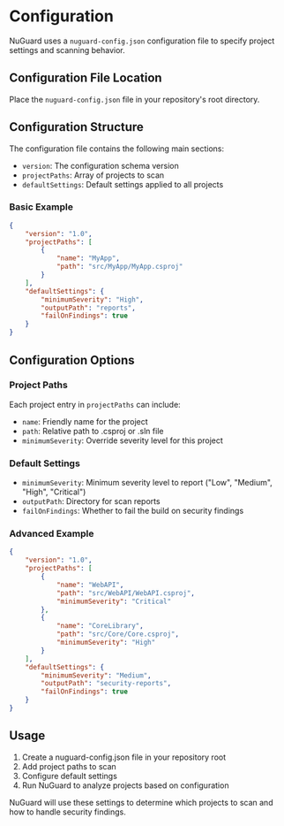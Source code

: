 # Configuration

NuGuard uses a `nuguard-config.json` configuration file to specify project settings and scanning behavior.

## Configuration File Location

Place the `nuguard-config.json` file in your repository's root directory.

## Configuration Structure

The configuration file contains the following main sections:

- `version`: The configuration schema version
- `projectPaths`: Array of projects to scan
- `defaultSettings`: Default settings applied to all projects

### Basic Example

```json
{
    "version": "1.0",
    "projectPaths": [
        {
            "name": "MyApp",
            "path": "src/MyApp/MyApp.csproj"
        }
    ],
    "defaultSettings": {
        "minimumSeverity": "High",
        "outputPath": "reports",
        "failOnFindings": true
    }
}
```

## Configuration Options

### Project Paths

Each project entry in `projectPaths` can include:

- `name`: Friendly name for the project
- `path`: Relative path to .csproj or .sln file
- `minimumSeverity`: Override severity level for this project

### Default Settings

- `minimumSeverity`: Minimum severity level to report ("Low", "Medium", "High", "Critical")
- `outputPath`: Directory for scan reports
- `failOnFindings`: Whether to fail the build on security findings

### Advanced Example

```json
{
    "version": "1.0",
    "projectPaths": [
        {
            "name": "WebAPI",
            "path": "src/WebAPI/WebAPI.csproj",
            "minimumSeverity": "Critical"
        },
        {
            "name": "CoreLibrary",
            "path": "src/Core/Core.csproj",
            "minimumSeverity": "High"
        }
    ],
    "defaultSettings": {
        "minimumSeverity": "Medium",
        "outputPath": "security-reports",
        "failOnFindings": true
    }
}
```

## Usage

1. Create a nuguard-config.json file in your repository root
2. Add project paths to scan
3. Configure default settings
4. Run NuGuard to analyze projects based on configuration

NuGuard will use these settings to determine which projects to scan and how to handle security findings.
